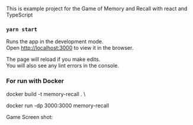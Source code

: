 This is example project for the Game of Memory and Recall with react and TypeScript

### `yarn start` 

Runs the app in the development mode.\
Open [http://localhost:3000](http://localhost:3000) to view it in the browser.

The page will reload if you make edits.\
You will also see any lint errors in the console.

### For run with Docker

docker build -t memory-recall . \

docker run -dp 3000:3000 memory-recall

Game Screen shot:

